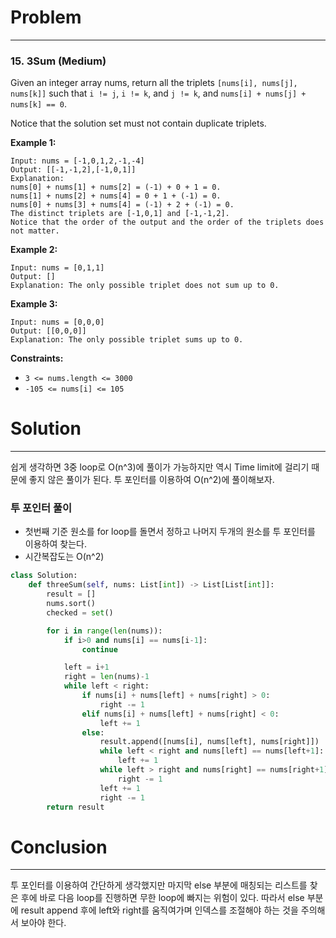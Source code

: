 

# Problem

---

### 15. 3Sum (Medium)

Given an integer array nums, return all the triplets `[nums[i], nums[j], nums[k]]` such that `i != j`, `i != k`, and `j != k`, and `nums[i] + nums[j] + nums[k] == 0`.

Notice that the solution set must not contain duplicate triplets.



**Example 1:**

```
Input: nums = [-1,0,1,2,-1,-4]
Output: [[-1,-1,2],[-1,0,1]]
Explanation: 
nums[0] + nums[1] + nums[2] = (-1) + 0 + 1 = 0.
nums[1] + nums[2] + nums[4] = 0 + 1 + (-1) = 0.
nums[0] + nums[3] + nums[4] = (-1) + 2 + (-1) = 0.
The distinct triplets are [-1,0,1] and [-1,-1,2].
Notice that the order of the output and the order of the triplets does not matter.
```

**Example 2:**

```
Input: nums = [0,1,1]
Output: []
Explanation: The only possible triplet does not sum up to 0.
```

**Example 3:**

```
Input: nums = [0,0,0]
Output: [[0,0,0]]
Explanation: The only possible triplet sums up to 0.
```



**Constraints:**

- `3 <= nums.length <= 3000`
- `-105 <= nums[i] <= 105`



# Solution

---

쉽게 생각하면 3중 loop로 O(n^3)에 풀이가 가능하지만 역시 Time limit에 걸리기 때문에 좋지 않은 풀이가 된다. 투 포인터를 이용하여 O(n^2)에 풀이해보자.



### 투 포인터 풀이

- 첫번째 기준 원소를 for loop를 돌면서 정하고 나머지 두개의 원소를 투 포인터를 이용하여 찾는다.
- 시간복잡도는 O(n^2)

```python
class Solution:
    def threeSum(self, nums: List[int]) -> List[List[int]]:
        result = []
        nums.sort()
        checked = set()

        for i in range(len(nums)):
            if i>0 and nums[i] == nums[i-1]:
                continue

            left = i+1
            right = len(nums)-1
            while left < right:
                if nums[i] + nums[left] + nums[right] > 0:
                    right -= 1 
                elif nums[i] + nums[left] + nums[right] < 0:
                    left += 1
                else:
                    result.append([nums[i], nums[left], nums[right]])
                    while left < right and nums[left] == nums[left+1]:
                        left += 1 
                    while left > right and nums[right] == nums[right+1]:
                        right -= 1 
                    left += 1
                    right -= 1
        return result

```



# Conclusion

---

투 포인터를 이용하여 간단하게 생각했지만 마지막 else 부분에 매칭되는 리스트를 찾은 후에 바로 다음 loop를 진행하면 무한 loop에 빠지는 위험이 있다. 따라서 else 부분에 result append 후에 left와 right를 움직여가며 인덱스를 조절해야 하는 것을 주의해서 보아야 한다.